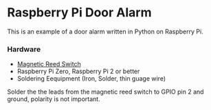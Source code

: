 # Raspberry Pi Door Alarm

This is an example of a door alarm written in Python on Raspberry Pi. 

### Hardware
- [Magnetic Reed Switch](https://www.amazon.com/Directed-Electronics-8601-Magnetic-Switch/dp/B0009SUF08/) 
- Raspberry Pi Zero, Raspberry Pi 2 or better
- Soldering Eequipment (Iron, Solder, thin guage wire)

Solder the the leads from the magnetic reed switch to GPIO pin 2 and ground, polarity is not important.


